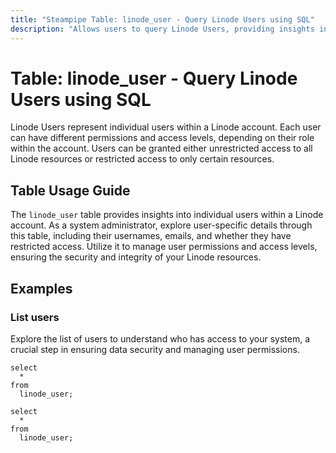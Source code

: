 ```yaml
---
title: "Steampipe Table: linode_user - Query Linode Users using SQL"
description: "Allows users to query Linode Users, providing insights into user information, including their usernames, emails, and restricted status."
---
```


# Table: linode_user - Query Linode Users using SQL

Linode Users represent individual users within a Linode account. Each user can have different permissions and access levels, depending on their role within the account. Users can be granted either unrestricted access to all Linode resources or restricted access to only certain resources.

## Table Usage Guide

The `linode_user` table provides insights into individual users within a Linode account. As a system administrator, explore user-specific details through this table, including their usernames, emails, and whether they have restricted access. Utilize it to manage user permissions and access levels, ensuring the security and integrity of your Linode resources.

## Examples

### List users
Explore the list of users to understand who has access to your system, a crucial step in ensuring data security and managing user permissions.

```sql+postgres
select
  *
from
  linode_user;
```

```sql+sqlite
select
  *
from
  linode_user;
```